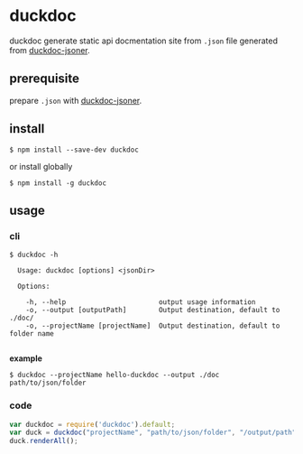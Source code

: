 # duckdoc

duckdoc generate static api docmentation site from `.json`  file generated from [duckdoc-jsoner](https://github.com/popodidi/duckdoc-jsoner).

## prerequisite

prepare `.json` with [duckdoc-jsoner](https://github.com/popodidi/duckdoc-jsoner).

## install


```
$ npm install --save-dev duckdoc
```

or install globally

```
$ npm install -g duckdoc
```

## usage

### cli

```
$ duckdoc -h

  Usage: duckdoc [options] <jsonDir>

  Options:

    -h, --help                       output usage information
    -o, --output [outputPath]        Output destination, default to ./doc/
    -o, --projectName [projectName]  Output destination, default to folder name


```

**example**

```
$ duckdoc --projectName hello-duckdoc --output ./doc path/to/json/folder 
```

### code

```js
var duckdoc = require('duckdoc').default;
var duck = duckdoc("projectName", "path/to/json/folder", "/output/path");
duck.renderAll();

```